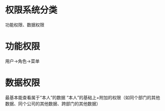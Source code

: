 # 权限系统分类
功能权限、数据权限

# 功能权限
用户->角色->菜单

# 数据权限
最基本能查看属于“本人”的数据
“本人”的基础上+附加的权限（如同个部门的其他数据、同个公司的其他数据、跨部门的其他数据）